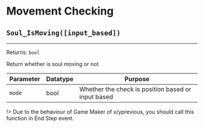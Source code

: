 # Movement Checking

## `Soul_IsMoving([input_based])`
---
 Returns: `bool`

Return whether is soul moving or not

| Parameter | Datatype  | Purpose |
|-----------|-----------|---------|
|`mode` |bool |Whether the check is position based or input based |
!> Due to the behaviour of Game Maker of x/yprevious, you should call this function in End Step event.
